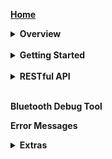__[Home](https://github.com/CassiaNetworks/CassiaSDKGuide/wiki)__
<details><summary><strong>Overview</strong></summary>

   * __[Cassia Router Overview](https://github.com/CassiaNetworks/CassiaSDKGuide/wiki/Cassia-Router-Overview)__
   * Two Set of RESTful APIs
   * Architecture Diagram
   * Server Sent Events

</details>
<br />
<details><summary><strong>Getting Started</strong></summary>

* __[How to Get Started](https://github.com/CassiaNetworks/CassiaSDKGuide/wiki/Getting-Started)__
* Access Local Router
* Access Cassia Router through the Cassia AC

</details>
<br />
<details><summary><strong>RESTful API</strong></summary>

   * __[Overview of RESTful API](https://github.com/CassiaNetworks/CassiaSDKGuide/wiki/RESTful-API)__
   * Common Parameters
   * <details><summary><strong>Management API</strong></summary>
     * Obtain Cassia Router’s Configuration
     * Obtain Cassia Router’s Status
     * Monitor Cassia Router’s Status
     * Obtain All Online Routers’ Status
     * Reboot a Router Remotely 
     </details>
   
   * <details><summary><strong>Traffic Related API</strong></summary>
     * Scan Bluetooth Devices
     * Filter Scanned Data based on Device MAC, RSSI, Name, and UUID
     * Connect/Disconnect to a Target Device
     * Discover GATT Services and Characteristics
     * Read/Write the Value of a Specific Characteristic
     * Get Advertise Data
     * Get Device Connection Status
     * Receive Notification and Indication 
     </details>
   * Positioning API
   * <details><summary><strong>Secure Pairing API</strong></summary>

     * Overview of Secure Pairing API
     * Pair Request
     * Pair-Input Request
     * Unpair Request
     * Just Works Example
     * Passkey Entry Example: Initiator Inputs
     * LE Legacy Pairing OOB Example
     </details>
   * <details><summary><strong>Router Auto-Selection API</strong></summary>
   
     * Overview of Router Auto-Selection API
     * Connect a Device
     * Disconnect a Device
     </details>
   * <details><summary><strong>SSE Combination API</strong></summary>
   
     * Overview of SSE Combination API
     * Create Combined SSE
     * Open Scan
     * Close Scan
     * Open Notify
     * Close Notify
     * Open Connection-State Report
     * Close Connection-State Report
     * Open AP-State Report
     * Close AP-State Report
     </details>
</details>
<br />

__Bluetooth Debug Tool__

__Error Messages__

<details><summary><strong>Extras</strong></summary>
   
   * Migrate from C1000-2B Firmware to X1000
   * Sample Code to Get Access Token
   
</details>
